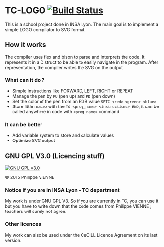 # TC-LOGO   [![Build Status](https://travis-ci.org/PhilippeGeek/TC-LOGO.png)](https://travis-ci.org/PhilippeGeek/TC-LOGO)
This is a school project done in INSA Lyon. The main goal is to implement a simple LOGO compilator to SVG format.

## How it works
The compiler uses flex and bison to parse and interprets the code. It represents it in a C struct to be able to easily 
navigate in the program. After representation, the compiler writes the SVG on the output.

### What can it do ?
- Simple instructions like FORWARD, LEFT, RIGHT or REPEAT
- Manage the pen by `PU` (pen up) and `PD` (pen down)
- Set the color of the pen from an RGB value `SETC <red> <green> <blue>`
- Store little macro with the `TO <prog_name> <instructions> END`, it can be called anywhere in code with `<prog_name>` 
command

### It can be better
- Add variable system to store and calculate values
- Optimize SVG output

## GNU GPL V3.0 (Licencing stuff)
[![GNU GPL v3.0](http://www.gnu.org/graphics/gplv3-127x51.png)](http://www.gnu.org/licenses/gpl.html)

&copy; 2015 Philippe VIENNE

### Notice if you are in INSA Lyon - TC department
My work is under GNU GPL V3. So if you are currently in TC, you can use it but you have to write down that the code comes
from Philippe VIENNE ; teachers will surely not agree.

### Other licences
My work can also be used under the CeCILL Licence Agreement on its last version.